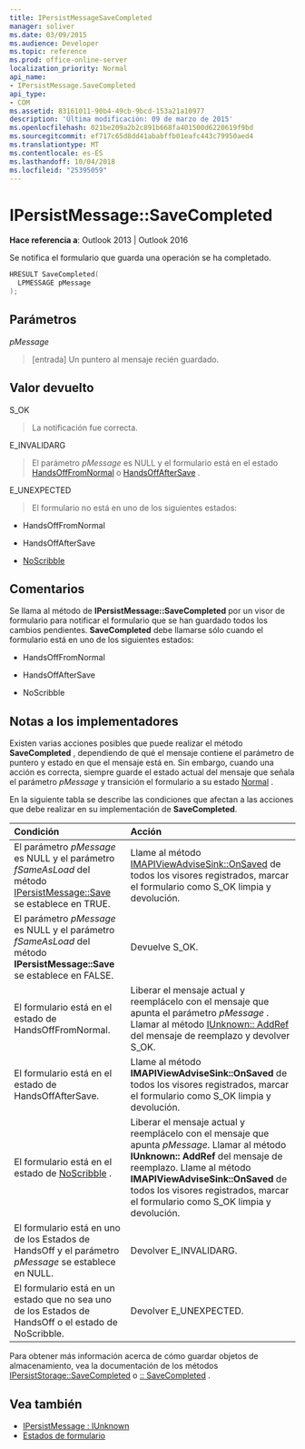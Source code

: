 ```yaml
---
title: IPersistMessageSaveCompleted
manager: soliver
ms.date: 03/09/2015
ms.audience: Developer
ms.topic: reference
ms.prod: office-online-server
localization_priority: Normal
api_name:
- IPersistMessage.SaveCompleted
api_type:
- COM
ms.assetid: 83161011-90b4-49cb-9bcd-153a21a10977
description: 'Última modificación: 09 de marzo de 2015'
ms.openlocfilehash: 021be209a2b2c891b668fa401500d6220619f9bd
ms.sourcegitcommit: ef717c65d8dd41ababffb01eafc443c79950aed4
ms.translationtype: MT
ms.contentlocale: es-ES
ms.lasthandoff: 10/04/2018
ms.locfileid: "25395059"
---
```

# <a name="ipersistmessagesavecompleted"></a>IPersistMessage::SaveCompleted

**Hace referencia a**: Outlook 2013 | Outlook 2016 
  
Se notifica el formulario que guarda una operación se ha completado. 
  
```cpp
HRESULT SaveCompleted(
  LPMESSAGE pMessage
);
```

## <a name="parameters"></a>Parámetros

_pMessage_
  
> [entrada] Un puntero al mensaje recién guardado.
    
## <a name="return-value"></a>Valor devuelto

S_OK 
  
> La notificación fue correcta.
    
E_INVALIDARG 
  
> El parámetro _pMessage_ es NULL y el formulario está en el estado [HandsOffFromNormal](handsofffromnormal-state.md) o [HandsOffAfterSave](handsoffaftersave-state.md) . 
    
E_UNEXPECTED 
  
> El formulario no está en uno de los siguientes estados:
    
   - HandsOffFromNormal
    
   - HandsOffAfterSave
    
   - [NoScribble](noscribble-state.md)
    
## <a name="remarks"></a>Comentarios

Se llama al método de **IPersistMessage::SaveCompleted** por un visor de formulario para notificar el formulario que se han guardado todos los cambios pendientes. **SaveCompleted** debe llamarse sólo cuando el formulario está en uno de los siguientes estados: 
  
- HandsOffFromNormal
    
- HandsOffAfterSave
    
- NoScribble
    
## <a name="notes-to-implementers"></a>Notas a los implementadores

Existen varias acciones posibles que puede realizar el método **SaveCompleted** , dependiendo de qué el mensaje contiene el parámetro de puntero y estado en que el mensaje está en. Sin embargo, cuando una acción es correcta, siempre guarde el estado actual del mensaje que señala el parámetro _pMessage_ y transición el formulario a su estado [Normal](normal-state.md) . 
  
En la siguiente tabla se describe las condiciones que afectan a las acciones que debe realizar en su implementación de **SaveCompleted**.
  
|**Condición**|**Acción**|
|:-----|:-----|
|El parámetro _pMessage_ es NULL y el parámetro _fSameAsLoad_ del método [IPersistMessage::Save](ipersistmessage-save.md) se establece en TRUE.  <br/> |Llame al método [IMAPIViewAdviseSink::OnSaved](imapiviewadvisesink-onsaved.md) de todos los visores registrados, marcar el formulario como S_OK limpia y devolución.  <br/> |
|El parámetro _pMessage_ es NULL y el parámetro _fSameAsLoad_ del método **IPersistMessage::Save** se establece en FALSE.  <br/> |Devuelve S_OK.  <br/> |
|El formulario está en el estado de HandsOffFromNormal.  <br/> |Liberar el mensaje actual y reemplácelo con el mensaje que apunta el parámetro _pMessage_ . Llamar al método [IUnknown:: AddRef](https://msdn.microsoft.com/library/b4316efd-73d4-4995-b898-8025a316ba63%28Office.15%29.aspx) del mensaje de reemplazo y devolver S_OK.  <br/> |
|El formulario está en el estado de HandsOffAfterSave.  <br/> |Llame al método **IMAPIViewAdviseSink::OnSaved** de todos los visores registrados, marcar el formulario como S_OK limpia y devolución.  <br/> |
|El formulario está en el estado de [NoScribble](noscribble-state.md) .  <br/> |Liberar el mensaje actual y reemplácelo con el mensaje que apunta _pMessage_. Llamar al método **IUnknown:: AddRef** del mensaje de reemplazo. Llame al método **IMAPIViewAdviseSink::OnSaved** de todos los visores registrados, marcar el formulario como S_OK limpia y devolución.  <br/> |
|El formulario está en uno de los Estados de HandsOff y el parámetro _pMessage_ se establece en NULL.  <br/> |Devolver E_INVALIDARG.  <br/> |
|El formulario está en un estado que no sea uno de los Estados de HandsOff o el estado de NoScribble.  <br/> |Devolver E_UNEXPECTED.  <br/> |
   
Para obtener más información acerca de cómo guardar objetos de almacenamiento, vea la documentación de los métodos [IPersistStorage::SaveCompleted](https://docs.microsoft.com/windows/desktop/api/objidl/nf-objidl-ipersiststorage-savecompleted) o [:: SaveCompleted](https://docs.microsoft.com/windows/desktop/api/objidl/nf-objidl-ipersistfile-savecompleted) . 
  
## <a name="see-also"></a>Vea también

- [IPersistMessage : IUnknown](ipersistmessageiunknown.md)
- [Estados de formulario](form-states.md)
